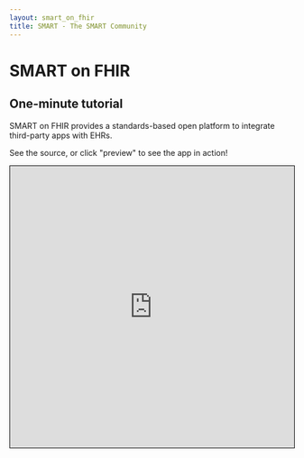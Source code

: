 ```yaml
---
layout: smart_on_fhir
title: SMART - The SMART Community
---
```


# SMART on FHIR

## One-minute tutorial

SMART on FHIR provides a standards-based open platform to integrate third-party
apps with EHRs.

See the source, or click "preview" to see the app in action!

<iframe
  style="border: 1px solid black"
  src="http://embed.plnkr.co/exHhZjCA3L6pd7vRumJZ/get-data.js"
  width="100%" height="500px" />

// fin.

